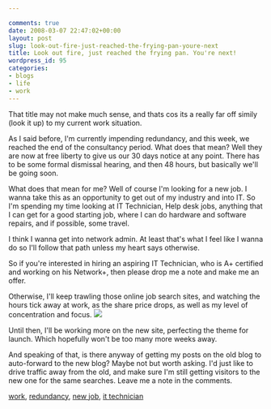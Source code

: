 ```yaml
---

comments: true
date: 2008-03-07 22:47:02+00:00
layout: post
slug: look-out-fire-just-reached-the-frying-pan-youre-next
title: Look out fire, just reached the frying pan. You're next!
wordpress_id: 95
categories:
- blogs
- life
- work
---
```


That title may not make much sense, and thats cos its a really far off simily (look it up) to my current work situation.




As I said before, I'm currently impending redundancy, and this week, we reached the end of the consultancy period. What does that mean? Well they are now at free liberty to give us our 30 days notice at any point. There has to be some formal dismissal hearing, and then 48 hours, but basically we'll be going soon.




What does that mean for me? Well of course I'm looking for a new job. I wanna take this as an opportunity to get out of my industry and into IT. So I'm spending my time looking at IT Technician, Help desk jobs, anything that I can get for a good starting job, where I can do hardware and software repairs, and if possible, some travel.




I think I wanna get into network admin. At least that's what I feel like I wanna do so I'll follow that path unless my heart says otherwise.




So if you're interested in hiring an aspiring IT Technician, who is A+ certified and working on his Network+, then please drop me a note and make me an offer.




Otherwise, I'll keep trawling those online job search sites, and watching the hours tick away at work, as the share price drops, as well as my level of concentration and focus. ![](http://static.squarespace.com/static/50fbdd03e4b09c7c8a79f7ae/50fbdd87e4b075d7a3c11a69/50fbdd87e4b075d7a3c11a7b/1204929921000/shareprice.png?format=original)




Until then, I'll be working more on the new site, perfecting the theme for launch. Which hopefully won't be too many more weeks away.




And speaking of that, is there anyway of getting my posts on the old blog to auto-forward to the new blog? Maybe not but worth asking. I'd just like to drive traffic away from the old, and make sure I'm still getting visitors to the new one for the same searches. Leave me a note in the comments.




[work](http://technorati.com/tag/work), [redundancy](http://technorati.com/tag/redundancy), [new job](http://technorati.com/tag/new%20job), [it technician](http://technorati.com/tag/it%20technician)
